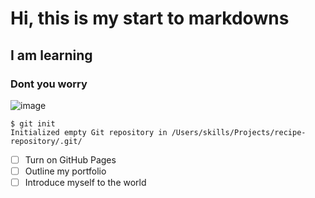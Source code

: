 # Hi, this is my start to markdowns


## I am learning


### Dont you worry


![image](https://github.com/kizzann/skills-communicate-using-markdown/assets/137373210/b153eb24-4c2d-4136-bb34-92ab6f7e75b6)


```
$ git init
Initialized empty Git repository in /Users/skills/Projects/recipe-repository/.git/
```


- [ ] Turn on GitHub Pages
- [ ] Outline my portfolio
- [ ] Introduce myself to the world
